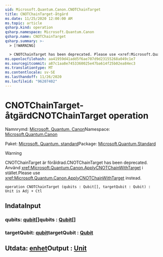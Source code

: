 ```yaml
---
uid: Microsoft.Quantum.Canon.CNOTChainTarget
title: CNOTChainTarget-åtgärd
ms.date: 11/25/2020 12:00:00 AM
ms.topic: article
qsharp.kind: operation
qsharp.namespace: Microsoft.Quantum.Canon
qsharp.name: CNOTChainTarget
qsharp.summary: >-
  > [!WARNING]

  > CNOTChainTarget has been deprecated. Please use <xref:Microsoft.Quantum.Canon.ApplyCNOTChainWithTarget> instead.
ms.openlocfilehash: aa41959d41add5f6ae707d9d23155268a049c1e7
ms.sourcegitcommit: a87c1aa8e7453360025e47ba614f25b02ea84ec3
ms.translationtype: MT
ms.contentlocale: sv-SE
ms.lasthandoff: 11/26/2020
ms.locfileid: "96207402"
---
```

# <a name="cnotchaintarget-operation"></a><span data-ttu-id="b8bb5-102">CNOTChainTarget-åtgärd</span><span class="sxs-lookup"><span data-stu-id="b8bb5-102">CNOTChainTarget operation</span></span>

<span data-ttu-id="b8bb5-103">Namnrymd: [Microsoft. Quantum. Canon](xref:Microsoft.Quantum.Canon)</span><span class="sxs-lookup"><span data-stu-id="b8bb5-103">Namespace: [Microsoft.Quantum.Canon](xref:Microsoft.Quantum.Canon)</span></span>

<span data-ttu-id="b8bb5-104">Paket: [Microsoft. Quantum. standard](https://nuget.org/packages/Microsoft.Quantum.Standard)</span><span class="sxs-lookup"><span data-stu-id="b8bb5-104">Package: [Microsoft.Quantum.Standard](https://nuget.org/packages/Microsoft.Quantum.Standard)</span></span>


> [!WARNING]
> <span data-ttu-id="b8bb5-105">CNOTChainTarget är föråldrad.</span><span class="sxs-lookup"><span data-stu-id="b8bb5-105">CNOTChainTarget has been deprecated.</span></span> <span data-ttu-id="b8bb5-106">Använd <xref:Microsoft.Quantum.Canon.ApplyCNOTChainWithTarget> i stället.</span><span class="sxs-lookup"><span data-stu-id="b8bb5-106">Please use <xref:Microsoft.Quantum.Canon.ApplyCNOTChainWithTarget> instead.</span></span>



```qsharp
operation CNOTChainTarget (qubits : Qubit[], targetQubit : Qubit) : Unit is Adj + Ctl
```


## <a name="input"></a><span data-ttu-id="b8bb5-107">Indata</span><span class="sxs-lookup"><span data-stu-id="b8bb5-107">Input</span></span>

### <a name="qubits--qubit"></a><span data-ttu-id="b8bb5-108">qubits: [qubit](xref:microsoft.quantum.lang-ref.qubit)[]</span><span class="sxs-lookup"><span data-stu-id="b8bb5-108">qubits : [Qubit](xref:microsoft.quantum.lang-ref.qubit)[]</span></span>




### <a name="targetqubit--qubit"></a><span data-ttu-id="b8bb5-109">targetQubit: [qubit](xref:microsoft.quantum.lang-ref.qubit)</span><span class="sxs-lookup"><span data-stu-id="b8bb5-109">targetQubit : [Qubit](xref:microsoft.quantum.lang-ref.qubit)</span></span>





## <a name="output--unit"></a><span data-ttu-id="b8bb5-110">Utdata: [enhet](xref:microsoft.quantum.lang-ref.unit)</span><span class="sxs-lookup"><span data-stu-id="b8bb5-110">Output : [Unit](xref:microsoft.quantum.lang-ref.unit)</span></span>

